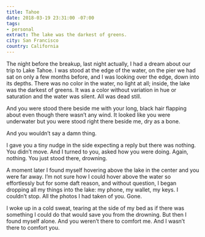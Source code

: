 ```yaml
---
title: Tahoe
date: 2018-03-19 23:31:00 -07:00
tags:
- personal
extract: The lake was the darkest of greens.
city: San Francisco
country: California
---
```


The night before the breakup, last night actually, I had a dream about our trip to Lake Tahoe. I was stood at the edge of the water, on the pier we had sat on only a few months before, and I was looking over the edge, down into its depths. There was no color in the water, no light at all; inside, the lake was the darkest of greens. It was a color without variation in hue or saturation and the water was silent. All was dead still.

And you were stood there beside me with your long, black hair flapping about even though there wasn’t any wind. It looked like you were underwater but you were stood right there beside me, dry as a bone.

And you wouldn’t say a damn thing.

I gave you a tiny nudge in the side expecting a reply but there was nothing. You didn’t move. And I turned to you, asked how you were doing. Again, nothing. You just stood there, drowning.

A moment later I found myself hovering above the lake in the center and you were far away. I’m not sure how I could hover above the water so effortlessly but for some daft reason, and without question, I began dropping all my things into the lake: my phone, my wallet, my keys. I couldn’t stop. All the photos I had taken of you. Gone.

I woke up in a cold sweat, tearing at the side of my bed as if there was something I could do that would save you from the drowning. But then I found myself alone. And you weren’t there to comfort me. And I wasn’t there to comfort you.
